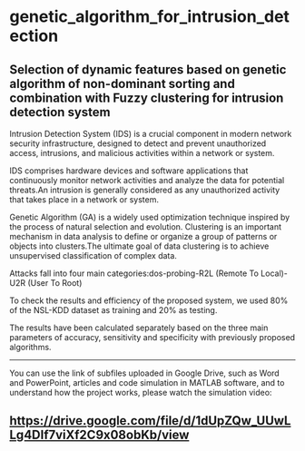 # genetic_algorithm_for_intrusion_detection
Selection of dynamic features based on genetic algorithm of non-dominant sorting and combination with Fuzzy clustering for intrusion detection system
------------------------------------------
Intrusion Detection System (IDS) is a crucial component in modern network security infrastructure, designed to detect and prevent unauthorized access, intrusions, and malicious activities within a network or system.

IDS comprises hardware devices and software applications that continuously monitor network activities and analyze the data for potential threats.An intrusion is generally considered as any unauthorized activity that takes place in a network or system.

Genetic Algorithm (GA) is a widely used optimization technique inspired by the process of natural selection and evolution.
Clustering is an important mechanism in data analysis to define or organize a group of patterns or objects into clusters.The ultimate goal of data clustering is to achieve unsupervised classification of complex data.

Attacks fall into four main categories:dos-probing-R2L (Remote To Local)-U2R (User To Root)

To check the results and efficiency of the proposed system, we used 80% of the NSL-KDD dataset as training and 20% as testing.

The results have been calculated separately based on the three main parameters of accuracy, sensitivity and specificity with previously proposed algorithms.

-----------------------------------------------------
You can use the link of subfiles uploaded in Google Drive, such as Word and PowerPoint, articles and code simulation in MATLAB software, and to understand how the project works, please watch the simulation video:

https://drive.google.com/file/d/1dUpZQw_UUwLLg4DIf7viXf2C9x08obKb/view
------------------------------------------

